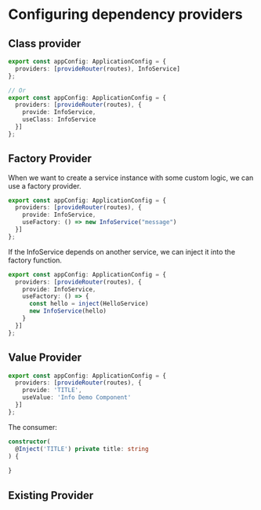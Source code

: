 # Configuring dependency providers

## Class provider

```ts
export const appConfig: ApplicationConfig = {
  providers: [provideRouter(routes), InfoService]
};

// Or
export const appConfig: ApplicationConfig = {
  providers: [provideRouter(routes), {
    provide: InfoService,
    useClass: InfoService
  }]
};
```

## Factory Provider

When we want to create a service instance with some custom logic, we can use a factory provider.

```ts
export const appConfig: ApplicationConfig = {
  providers: [provideRouter(routes), {
    provide: InfoService,
    useFactory: () => new InfoService("message")
  }]
};
```

If the InfoService depends on another service, we can inject it into the factory function.
```ts
export const appConfig: ApplicationConfig = {
  providers: [provideRouter(routes), {
    provide: InfoService,
    useFactory: () => {
      const hello = inject(HelloService)
      new InfoService(hello)
    }
  }]
};
```




## Value Provider

```ts
export const appConfig: ApplicationConfig = {
  providers: [provideRouter(routes), {
    provide: 'TITLE',
    useValue: 'Info Demo Component'
  }]
};
```

The consumer:
  
```ts
constructor(
  @Inject('TITLE') private title: string
) {
  
}

```
## Existing Provider

```ts

```

